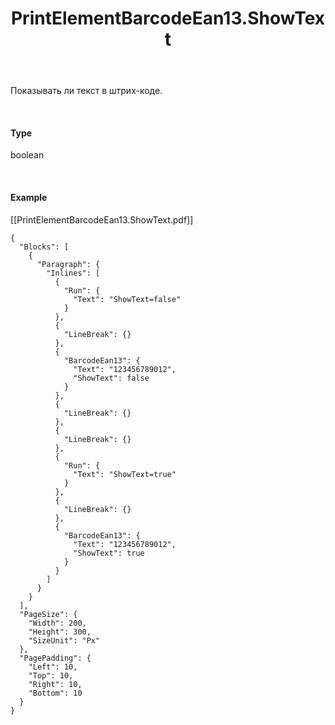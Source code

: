 ﻿---
layout: default
title: PrintElementBarcodeEan13.ShowText
position: 0
categories: 
tags: 
---

Показывать ли текст в штрих-коде.

   

#### Type

boolean

   

#### Example

[[PrintElementBarcodeEan13.ShowText.pdf]] 

```
{
  "Blocks": [
    {
      "Paragraph": {
        "Inlines": [
          {
            "Run": {
              "Text": "ShowText=false"
            }
          },
          {
            "LineBreak": {}
          },
          {
            "BarcodeEan13": {
              "Text": "123456789012",
              "ShowText": false
            }
          },
          {
            "LineBreak": {}
          },
          {
            "LineBreak": {}
          },
          {
            "Run": {
              "Text": "ShowText=true"
            }
          },
          {
            "LineBreak": {}
          },
          {
            "BarcodeEan13": {
              "Text": "123456789012",
              "ShowText": true
            }
          }
        ]
      }
    }
  ],
  "PageSize": {
    "Width": 200,
    "Height": 300,
    "SizeUnit": "Px"
  },
  "PagePadding": {
    "Left": 10,
    "Top": 10,
    "Right": 10,
    "Bottom": 10
  }
}
```

  


  


